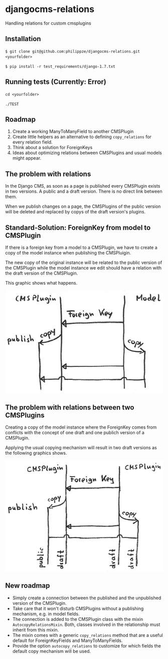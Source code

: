 # djangocms-relations

Handling relations for custom cmsplugins


## Installation

`$ git clone git@github.com:philippze/djangocms-relations.git <yourfolder>`

`$ pip install -r test_requirements/django-1.7.txt`


## Running tests (Currently: Error)

`cd <yourfolder>` 

`./TEST`


## Roadmap

1. Create a working ManyToManyField to another CMSPlugin
2. Create little helpers as an alternative to defining `copy_relations` for every relation field.
3. Think about a solution for ForeignKeys
4. Ideas about optimizing relations between CMSPlugins and usual models might appear.


## The problem with relations

In the Django CMS,
as soon as a page is published every CMSPlugin exists in two versions.
A public and a draft version.
There is no direct link between them.

When we publish changes on a page,
the CMSPlugins of the public version will be deleted
and replaced by copys of the draft version's plugins.


## Standard-Solution: ForeignKey from model to CMSPlugin

If there is a foreign key from a model to a CMSPlugin,
we have to create a copy of the model instance
when publishing the CMSPluigin.

The new copy of the original instance will be related
to the public version of the CMSPlugin
while the model instance we edit should have a relation
with the draft version of the CMSPlugin.

This graphic shows what happens.

![](readme-fk.png "Foreign Key between model and CMSPlugin")



## The problem with relations between two CMSPlugins

Creating a copy of the model instance where the ForeignKey comes from
conflicts with the concept of one draft and one publich version of a CMSPlugin.

Applying the usual copying mechanism will result in two draft versions as the following graphics shows.

![](readme-fk-cmsplugin.png "Foreign Key between two CMSPlugins")



## New roadmap

- Simply create a connection between the published and the unpublished version of the CMSPlugin.
- Take care that it won't disturb CMSPlugins without a publishing mechanism, e.g. in model fields.
- The connection is added to the CMSPlugin class with the mixin `AutocopyRelationsMixin`. Both, classes involved in the relationship must inherit from this mixin.
- The mixin comes with a generic `copy_relations` method that are a useful default for ForeignKeyFields and ManyToManyFields.
- Provide the option `autocopy_relations` to customize for which fields the default copy mechanism will be used.
